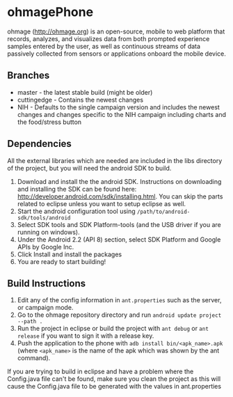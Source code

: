 ohmagePhone
============

ohmage (http://ohmage.org) is an open-source, mobile to web platform that records, 
analyzes, and visualizes data from both prompted experience samples entered by the 
user, as well as continuous streams of data passively collected from sensors or 
applications onboard the mobile device. 

Branches
--------

* master - the latest stable build (might be older)
* cuttingedge - Contains the newest changes
* NIH - Defaults to the single campaign version and includes the newest changes and changes
specific to the NIH campaign including charts and the food/stress button

Dependencies
------------

All the external libraries which are needed are included in the libs directory of the project,
but you will need the android SDK to build.

1. Download and install the the android SDK. Instructions on downloading and installing the
SDK can be found here: http://developer.android.com/sdk/installing.html. You can skip the parts
related to eclipse unless you want to setup eclipse as well.
2. Start the android configuration tool using `/path/to/android-sdk/tools/android`
3. Select SDK tools and SDK Platform-tools (and the USB driver if you are running on windows).
4. Under the Android 2.2 (API 8) section, select SDK Platform and Google APIs by Google Inc.
5. Click Install and install the packages
6. You are ready to start building!

Build Instructions
------------------

1. Edit any of the config information in `ant.properties` such as the server, or campaign mode.
2. Go to the ohmage repository directory and run `android update project --path .`
3. Run the project in eclipse or build the project with `ant debug` or `ant release` if
you want to sign it with a release key.
4. Push the application to the phone with `adb install bin/<apk_name>.apk` (where `<apk_name>` is
the name of the apk which was shown by the ant command).

If you are trying to build in eclipse and have a problem where the Config.java file can't be
found, make sure you clean the project as this will cause the Config.java file to be generated
with the values in ant.properties